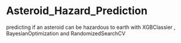 # Asteroid_Hazard_Prediction
predicting if an asteroid can be hazardous to earth with XGBClassier , BayesianOptimization and RandomizedSearchCV
